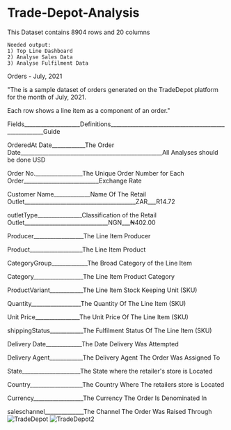 # Trade-Depot-Analysis

This Dataset contains 8904 rows and 20 columns

	Needed output:									
	1) Top Line Dashboard									
	2) Analyse Sales Data									
	3) Analyse Fulfilment Data									
Orders - July, 2021												
												
"The is a sample dataset of orders generated on the TradeDepot platform for the month of July, 2021.

Each row shows a line item as a component of an order."												
												
Fields____________________Definitions______________________________________________________Guide

OrderedAt Date____________The Order Date___________________________________________________All Analyses should be done USD

Order No._________________The Unique Order Number for Each Order___________________________Exchange Rate

Customer Name_____________Name Of The Retail Outlet________________________________________ZAR___R14.72	

outletType________________Classification of the Retail Outlet______________________________NGN___₦402.00

Producer__________________The Line Item Producer

Product___________________The Line Item Product

CategoryGroup_____________The Broad Category of the Line Item

Category__________________The Line Item Product Category

ProductVariant____________The Line Item Stock Keeping Unit (SKU)

Quantity__________________The Quantity Of The Line Item (SKU)

Unit Price________________The Unit Price Of The Line Item (SKU)

shippingStatus____________The Fulfilment Status Of The Line Item (SKU)

Delivery Date_____________The Date Delivery Was Attempted

Delivery Agent____________The Delivery Agent The Order Was Assigned To

State_____________________The State where the retailer's store is Located

Country___________________The Country Where The retailers store is Located

Currency__________________The Currency The Order Is Denominated In

saleschannel______________The Channel The Order Was Raised Through				
![TradeDepot](https://user-images.githubusercontent.com/106774295/190921302-47015963-5f90-4504-a075-a4d478094b91.PNG)
![TradeDepot2](https://user-images.githubusercontent.com/106774295/190921448-bcf77218-8ed1-4ff5-96f9-11c0d35ed808.PNG)



